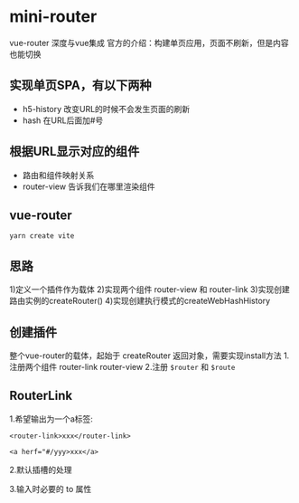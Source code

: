 # mini-router

vue-router 深度与vue集成
官方的介绍：构建单页应用，页面不刷新，但是内容也能切换

## 实现单页SPA，有以下两种

* h5-history 改变URL的时候不会发生页面的刷新
* hash 在URL后面加#号

## 根据URL显示对应的组件

* 路由和组件映射关系
* router-view 告诉我们在哪里渲染组件

## vue-router

```shell
yarn create vite
```

## 思路

1)定义一个插件作为载体
2)实现两个组件 router-view 和 router-link
3)实现创建路由实例的createRouter()
4)实现创建执行模式的createWebHashHistory

## 创建插件

整个vue-router的载体，起始于
createRouter
返回对象，需要实现install方法
1.注册两个组件 router-link  router-view
2.注册 `$router` 和 `$route`


## RouterLink

1.希望输出为一个a标签:

`<router-link>xxx</router-link>`

`<a herf="#/yyy>xxx</a>`

2.默认插槽的处理

3.输入时必要的 to 属性
